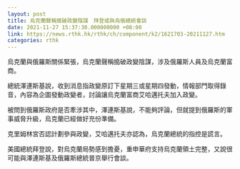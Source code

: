 ```yaml
---
layout: post
title: 烏克蘭聲稱搗破政變陰謀　拜登或與烏俄總統會談
date: 2021-11-27 15:37:30.000000000 +08:00
link: https://news.rthk.hk/rthk/ch/component/k2/1621703-20211127.htm
categories: rthk
---
```


烏克蘭與俄羅斯關係緊張，烏克蘭聲稱搗破政變陰謀，涉及俄羅斯人員及烏克蘭富商。

總統澤連斯基說，收到消息指政變原訂下星期三或星期四發動，情報部門取得錄音，內容為企圖發動政變者，討論讓烏克蘭富商艾哈邁托夫加入政變。

被問到俄羅斯政府是否牽涉其中，澤連斯基說，不能夠評論，但就提到俄羅斯的軍事威脅升級，烏克蘭已經做好充份準備。

克里姆林宮否認計劃參與政變，艾哈邁托夫亦認為，烏克蘭總統的指控是謊言。

美國總統拜登說，對烏克蘭局勢感到擔憂，重申華府支持烏克蘭領土完整，又說很可能與澤連斯基及俄羅斯總統普京舉行會談。
